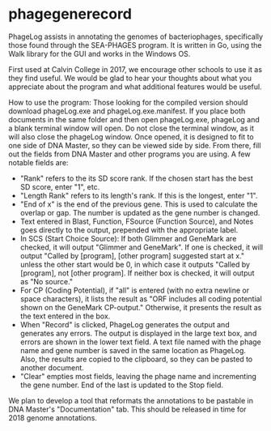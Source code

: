 # phagegenerecord
PhageLog assists in annotating the genomes of bacteriophages, specifically those found through the SEA-PHAGES program. It is written in Go, using the Walk library for the GUI and works in the Windows OS.

First used at Calvin College in 2017, we encourage other schools to use it as they find useful. We would be glad to hear your thoughts about what you appreciate about the program and what additional features would be useful.

How to use the program:
Those looking for the compiled version should download phageLog.exe and phageLog.exe.manifest. If you place both documents in the same folder and then open phageLog.exe, phageLog and a blank terminal window will open. Do not close the terminal window, as it will also close the phageLog window.
Once opened, it is designed to fit to one side of DNA Master, so they can be viewed side by side. From there, fill out the fields from DNA Master and other programs you are using. A few notable fields are:
- "Rank" refers to the its SD score rank. If the chosen start has the best SD score, enter "1", etc.
- "Length Rank" refers to its length's rank. If this is the longest, enter "1".
- "End of x" is the end of the previous gene. This is used to calculate the overlap or gap. The number is updated as the gene number is changed.
- Text entered in Blast, Function, FSource (Function Source), and Notes goes directly to the output, prepended with the appropriate label.
- In SCS (Start Choice Source): If both Glimmer and GeneMark are checked, it will output "Glimmer and GeneMark". If one is checked, it will output "Called by [program], [other program] suggested start at x." unless the other start would be 0, in which case it outputs "Called by [program], not [other program]. If neither box is checked, it will output as "No source."
- For CP (Coding Potential), if "all" is entered (with no extra newline or space characters), it lists the result as "ORF includes all coding potential shown on the GeneMark CP-output." Otherwise, it presents the result as the text entered in the box.
- When "Record" is clicked, PhageLog generates the output and generates any errors. The output is displayed in the large text box, and errors are shown in the lower text field. A text file named with the phage name and gene number is saved in the same location as PhageLog. Also, the results are copied to the clipboard, so they can be pasted to another document.
- "Clear" empties most fields, leaving the phage name and incrementing the gene number. End of the last is updated to the Stop field.

We plan to develop a tool that reformats the annotations to be pastable in DNA Master's "Documentation" tab. This should be released in time for 2018 genome annotations.
